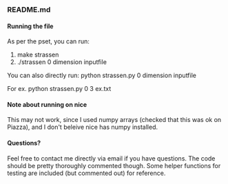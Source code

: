 ### README.md

#### Running the file
As per the pset, you can run:

1. make strassen
2. ./strassen 0 dimension inputfile

You can also directly run:
python strassen.py 0 dimension inputfile

For ex. 
python strassen.py 0 3 ex.txt


#### Note about running on nice
This may not work, since I used numpy arrays (checked that this was ok on Piazza), and I don't beleive nice has numpy installed.

#### Questions?
Feel free to contact me directly via email if you have questions. The code should be pretty thoroughly commented though. Some helper functions for testing are included (but commented out) for reference.
